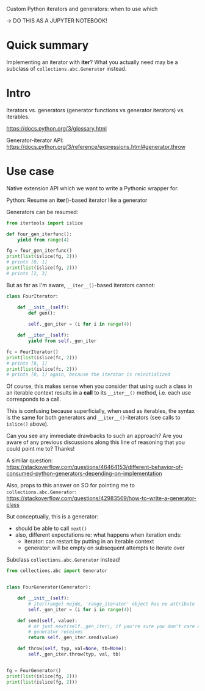 Custom Python iterators and generators: when to use which

→ DO THIS AS A JUPYTER NOTEBOOK!

# Quick summary

Implementing an iterator with __iter__? What you actually need may be a
subclass of `collections.abc.Generator` instead.

# Intro

Iterators vs. generators (generator functions vs generator iterators) vs. iterables.

https://docs.python.org/3/glossary.html

Generator-iterator API: https://docs.python.org/3/reference/expressions.html#generator.throw

# Use case

Native extension API which we want to write a Pythonic wrapper for.

Python: Resume an __iter__()-based iterator like a generator

Generators can be resumed:

```python
from itertools import islice

def four_gen_iterfunc():
    yield from range(4)

fg = four_gen_iterfunc()
print(list(islice(fg, 2)))
# prints [0, 1]
print(list(islice(fg, 2)))
# prints [2, 3]
```

But as far as I'm aware, `__iter__()`-based iterators cannot:

```python
class FourIterator:

    def __init__(self):
        def gen():
            
        self._gen_iter = (i for i in range(4))

    def __iter__(self):
        yield from self._gen_iter

fc = FourIterator()
print(list(islice(fc, 2)))
# prints [0, 1]
print(list(islice(fc, 2)))
# prints [0, 1] again, because the iterator is reinitialized
```

Of course, this makes sense when you consider that using such a class in an
iterable context results in a **call** to its `__iter__()` method, i.e. each
use corresponds to a call.

This is confusing because superficially, when used as iterables, the syntax is
the same for both generators and `__iter__()`-iterators (see calls to
`islice()` above).

Can you see any immediate drawbacks to such an approach? Are you aware of any
previous discussions along this line of reasoning that you could point me to?
Thanks!

A similar question: https://stackoverflow.com/questions/46464153/different-behavior-of-consumed-python-generators-depending-on-implementation

Also, props to this answer on SO for pointing me to
`collections.abc.Generator`: https://stackoverflow.com/questions/42983569/how-to-write-a-generator-class

But conceptually, this is a generator:

- should be able to call `next()`
- also, different expectations re: what happens when iteration ends:
  - iterator: can restart by putting in an iterable context
  - generator: will be empty on subsequent attempts to iterate over

Subclass `collections.abc.Generator` instead!

```python
from collections.abc import Generator


class FourGenerator(Generator):

    def __init__(self):
        # iter(range) nejde, 'range_iterator' object has no attribute 'send'
        self._gen_iter = (i for i in range(4))

    def send(self, value):
        # or just next(self._gen_iter), if you're sure you don't care about what value the underlying
        # generator receives
        return self._gen_iter.send(value)

    def throw(self, typ, val=None, tb=None):
        self._gen_iter.throw(typ, val, tb)


fg = FourGenerator()
print(list(islice(fg, 2)))
print(list(islice(fg, 2)))
```
